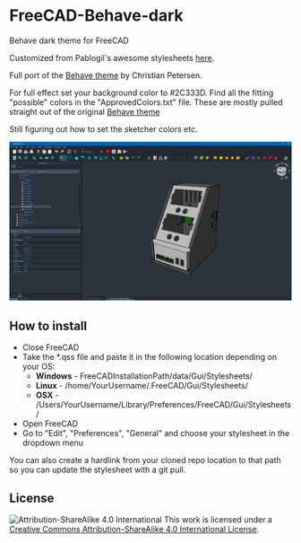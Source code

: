# FreeCAD-Behave-dark
Behave dark theme for FreeCAD

Customized from Pablogil's awesome stylesheets [here](https://github.com/pgilfernandez/FreeCAD_stylesheets).

Full port of the [Behave theme](https://github.com/fnky/behave-theme) by Christian Petersen. 

For full effect set your background color to #2C333D. Find all the fitting "possible" colors in the "ApprovedColors.txt" file. These are mostly pulled straight out of the original [Behave theme](https://github.com/fnky/behave-theme)

Still figuring out how to set the sketcher colors etc. 

![Screenshot](https://raw.githubusercontent.com/Chrismettal/FreeCAD-Behave-dark/master/Screenshot.png)

How to install
------
- Close FreeCAD
- Take the *.qss file and paste it in the following location depending on your OS:
    - __Windows__ - FreeCADInstallationPath/data/Gui/Stylesheets/
    - __Linux__ - /home/YourUsername/.FreeCAD/Gui/Stylesheets/
    - __OSX__ - /Users/YourUsername/Library/Preferences/FreeCAD/Gui/Stylesheets/
- Open FreeCAD
- Go to "Edit", "Preferences", "General" and choose your stylesheet in the dropdown menu

You can also create a hardlink from your cloned repo location to that path so you can update the stylesheet with a git pull.

License
------

![Attribution-ShareAlike 4.0 International](http://i.creativecommons.org/l/by-sa/3.0/88x31.png)
This work is licensed under a [Creative Commons Attribution-ShareAlike 4.0 International License](http://creativecommons.org/licenses/by-sa/4.0/).